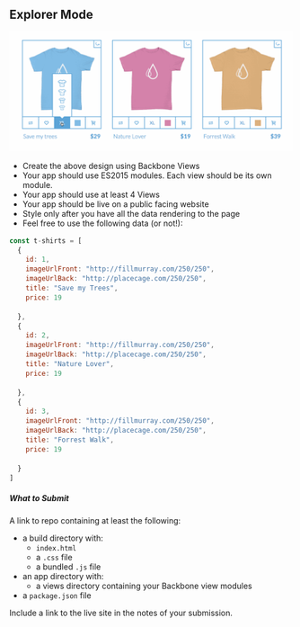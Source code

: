## Explorer Mode

![tshirts](https://github.com/TIY-Austin-Front-End-Engineering/js-assignments/raw/master/HTML+CSS/html-intro-3-tshirts/tshirts.gif)

* Create the above design using Backbone Views
* Your app should use ES2015 modules. Each view should be its own module.
* Your app should use at least 4 Views
* Your app should be live on a public facing website
* Style only after you have all the data rendering to the page
* Feel free to use the following data (or not!):

```js
const t-shirts = [
  {
    id: 1,
    imageUrlFront: "http://fillmurray.com/250/250",
    imageUrlBack: "http://placecage.com/250/250",
    title: "Save my Trees",
    price: 19

  },
  {
    id: 2,
    imageUrlFront: "http://fillmurray.com/250/250",
    imageUrlBack: "http://placecage.com/250/250",
    title: "Nature Lover",
    price: 19

  },
  {
    id: 3,
    imageUrlFront: "http://fillmurray.com/250/250",
    imageUrlBack: "http://placecage.com/250/250",
    title: "Forrest Walk",
    price: 19

  }
]
```

##### What to Submit

A link to repo containing at least the following:
* a build directory with:
  * `index.html`
  * a `.css` file
  * a bundled `.js` file
* an app directory with:
  * a views directory containing your Backbone view modules
* a `package.json` file

Include a link to the live site in the notes of your submission.
